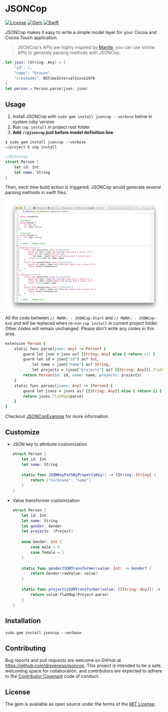 # JSONCop

[![License](https://img.shields.io/badge/license-MIT-green.svg?style=flat)](https://github.com/draveness/jsoncop/blob/master/LICENSE)
[![Gem](https://img.shields.io/gem/v/jsoncop.svg?style=flat)](http://rubygems.org/gems/jsoncop)
[![Swift](https://img.shields.io/badge/swift-3.0-yellow.svg)](https://img.shields.io/badge/Swift-%203.0%20-yellow.svg)

JSONCop makes it easy to write a simple model layer for your Cocoa and Cocoa Touch application.

> JSONCop's APIs are highly inspired by [Mantle](https://github.com/Mantle/Mantle), you can use similar APIs to generate parsing methods with JSONCop.

```swift
let json: [String: Any] = [
    "id": 1,
    "name": "Draven",
    "createdAt": NSTimeIntervalSince1970
]
let person = Person.parse(json: json)
```

## Usage

1. Install JSONCop with `sudo gem install jsoncop --verbose` below in system ruby version
2. Run `cop install` in project root folder
3. **Add `//@jsoncop` just before model definition line**

```shell
$ sudo gem install jsoncop --verbose
~/project $ cop install
```

```swift
//@jsoncop
struct Person {
    let id: Int
    let name: String
}
```

Then, each time build action is triggered, JSONCop would generate several parsing methods in swift files.

![](./images/jsoncop-demo.png)

All the code between `// MARK: - JSONCop-Start` and `// MARK: - JSONCop-End` and will be replaced when re-run `cop install` in current project folder. Other codes will remain unchanged. Please don't write any codes in this area.

```ruby
extension Person {
    static func parse(json: Any) -> Person? {
        guard let json = json as? [String: Any] else { return nil }
        guard let id = json["id"] as? Int,
			let name = json["name"] as? String,
			let projects = (json["projects"] as? [[String: Any]]).flatMap(projectsJSONTransformer) else { return nil }
        return Person(id: id, name: name, projects: projects)
    }
    static func parses(jsons: Any) -> [Person] {
        guard let jsons = jsons as? [[String: Any]] else { return [] }
        return jsons.flatMap(parse)
    }
}
```

Checkout [JSONCopExample](./JSONCopExample) for more information.

## Customize

+ JSON key to attribute customization

  ```swift
  struct Person {
      let id: Int
      let name: String

      static func JSONKeyPathByPropertyKey() -> [String: String] {
          return ["nickname": "name"]
      }
  }
  ```

+ Value transformer customization

  ```swift
  struct Person {
      let id: Int
      let name: String
      let gender: Gender
      let projects: [Project]

      enum Gender: Int {
          case male = 0
          case female = 1
      }

      static func genderJSONTransformer(value: Int) -> Gender? {
          return Gender(rawValue: value)
      }

      static func projectsJSONTransformer(value: [[String: Any]]) -> [Project] {
          return value.flatMap(Project.parse)
      }
  }
  ```

## Installation

```shell
sudo gem install jsoncop --verbose
```

## Contributing

Bug reports and pull requests are welcome on GitHub at https://github.com/draveness/jsoncop. This project is intended to be a safe, welcoming space for collaboration, and contributors are expected to adhere to the [Contributor Covenant](http://contributor-covenant.org) code of conduct.


## License

The gem is available as open source under the terms of the [MIT License](http://opensource.org/licenses/MIT).
